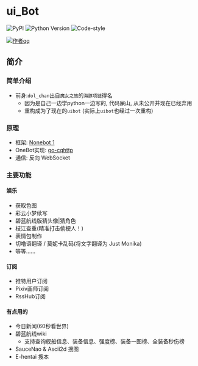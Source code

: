 # ui_Bot

![PyPI](https://img.shields.io/badge/PyPI-1.8.2-blue?logo=#3775A9)
![Python Version](https://img.shields.io/badge/python-3.9-brightgreen)
![Code-style](https://img.shields.io/badge/Codestyle-black-black)

[![作者qq](https://img.shields.io/badge/作者qq-839778960-orange.svg?style=flat&logo=Tencent-QQ)](https://qm.qq.com/cgi-bin/qm/qr?k=WKBxF1bEZ2ghsbmW2dCx9DWtzOp7Oq94&noverify=0)
## 简介
### 简单介绍
   - 前身:`dol_chan`出自`魔女之旅`的`海豚项链`得名
     - 因为是自己一边学python一边写的, 代码屎山, 从未公开并现在已经弃用
     - 重构成为了现在的`uibot` (实际上`uibot`也经过一次重构)

### 原理
   - 框架: [Nonebot 1](https://github.com/nonebot/nonebot)
   - OneBot实现: [go-cqhttp](https://github.com/Mrs4s/go-cqhttp)
   - 通信: 反向 WebSocket

### 主要功能
#### 娱乐
   - 获取色图
   - 彩云小梦续写
   - 碧蓝航线版猜头像|猜角色
   - 枝江查重(精准打击偷梗人！)
   - 表情包制作
   - 切噜语翻译 / 莫妮卡乱码(将文字翻译为 Just Monika)
   - 等等……

#### 订阅
   - 推特用户订阅
   - Pixiv画师订阅
   - RssHub订阅

#### 有点用的
   - 今日新闻(60秒看世界)
   - 碧蓝航线wiki
     - 支持查询舰船信息、装备信息、强度榜、装备一图榜、全装备秒伤榜
   - SauceNao & Ascii2d 搜图
   - E-hentai 搜本